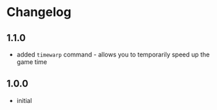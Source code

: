 # Changelog

## 1.1.0
- added `timewarp` command - allows you to temporarily speed up the game time
## 1.0.0
- initial

